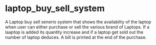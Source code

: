 # laptop_buy_sell_system
A Laptop buy sell senerio system that shows the availabilty of the laptop when user can either purchase or sell the various brand of Laptops.
If a laaptop is added its quantity increase and if a laptop get sold out the number of laptop deduces.
A bill is printed at the end of the purchase. 
